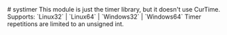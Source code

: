 <type name="systimer" category="libraryfunc" is="library">
	<summary>
		# systimer
		This module is just the timer library, but it doesn't use CurTime.<br>
		Supports: `Linux32` | `Linux64` | `Windows32` | `Windows64`
		<note>
			Timer repetitions are limited to an unsigned int.
		</note>
	</summary>
</type>